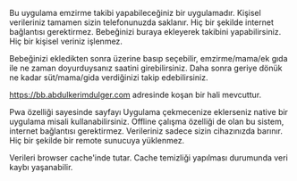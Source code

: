 Bu uygulama emzirme takibi yapabileceğiniz bir uygulamadır. Kişisel verileriniz tamamen sizin telefonunuzda saklanır. Hiç bir şekilde internet bağlantısı gerektirmez. Bebeğinizi buraya ekleyerek takibini yapabilirsiniz. Hiç bir kişisel veriniz işlenmez.

Bebeğinizi ekledikten sonra üzerine basıp seçebilir, emzirme/mama/ek gıda ile ne zaman doyurduysanız saatini girebilirsiniz. Daha sonra geriye dönük ne kadar süt/mama/gida verdiğinizi takip edebilirsiniz.



https://bb.abdulkerimdulger.com adresinde koşan bir hali mevcuttur. 

Pwa özelliği sayesinde sayfayı Uygulama çekmecenize eklerseniz native bir uygulama misali kullanabilirsiniz. Offline çalışma özelliği de olan bu sistem, internet bağlantısı gerektirmez. Verileriniz sadece sizin cihazınızda barınır. Hiç bir şekilde bir remote sunucuya yüklenmez. 

Verileri browser cache'inde tutar. Cache temizliği yapılması durumunda veri kaybı yaşanabilir. 
